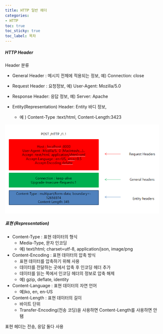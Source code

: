 ```yaml
---
title: HTTP 일반 헤더
categories:
- HTTP
toc: true
toc_sticky: true
toc_label: 목차
---
```




##### HTTP Header

Header 분류

* General Header : 메시지 전체에 적용되는 정보, 예) Connection: close
* Request Header : 요청정보, 예) User-Agent: Mozilla/5.0

* Response Header: 응답 정보, 예) Server: Apache

* Entity(Representation) Header: Entity 바디 정보, 
  * 예 ) Content-Type :text/html, Content-Length:3423



![image-20210116184058009](../../assets/images/2021-01-16-http-5/image-20210116184058009.png)

##### 표현 (Representation)

* Content-Type : 표현 데이터의 형식
  * Media-Type, 문자 인코딩 
  * 예) text/html; charset=utf-8, application/json, image/png
* Content-Encoding : 표현 데이터의 압축 방식
  * 표현 데이터를 압축하기 위해 사용
  * 데이터를 전달하는 곳에서 압축 후 인코딩 헤더 추가
  * 데이터를 읽는 쪽에서 인코딩 헤더의 정보로 압축 해제
  * 예) gzip, deflate, identity
* Content-Language : 표현 데이터의 자연 언어
  * 예)ko, en, en-US
* Content-Length : 표현 데이터의 길이
  * 바이트 단위
  * Transfer-Encoding(전송 코딩)을 사용하면 Content-Length를 사용하면 안됌

표현 헤더는 전송, 응답 둘다 사용

